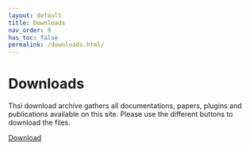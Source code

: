 ```yaml
---
layout: default
title: Downloads
nav_order: 9
has_toc: false
permalink: /downloads.html/
---
```

# Downloads
Thsi download archive gathers all documentations, papers, plugins and publications available on this site. Please use the different buttons to download the files.  
  
<html>
  <a href="https://spesml.github.io/Downloads/lorem_ipsum.pdf">Download</a>
</html>
